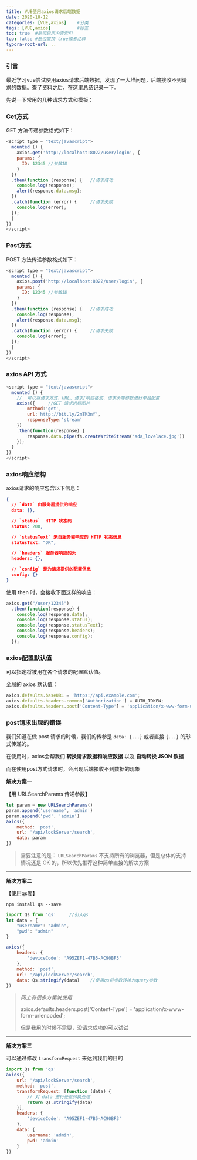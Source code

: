 ```yaml
---
title: VUE使用axios请求后端数据
date: 2020-10-12
categories: [VUE,axios]    #分类
tags: [VUE,axios]          #标签
toc: true  #是否启用内容索引
top: false #是否置顶 true或者注释
typora-root-url: ..
---
```


### 引言

最近学习vue尝试使用axios请求后端数据，发现了一大堆问题，后端接收不到请求的数据。查了资料之后，在这里总结记录一下。

先说一下常用的几种请求方式和模板：

### Get方式

GET 方法传递参数格式如下：

~~~js
<script type = "text/javascript">
  mounted () {
    axios.get('http://localhost:8022/user/login', {
    params: {
      ID: 12345	//参数ID
    }
  })
  .then(function (response) {	//请求成功
    console.log(response);
    alert(response.data.msg);
  })
  .catch(function (error) {		//请求失败
    console.log(error);
  });
  }
})
</script>
~~~

### Post方式

POST 方法传递参数格式如下：

~~~js
<script type = "text/javascript">
  mounted () {
    axios.post('http://localhost:8022/user/login', {
    params: {
      ID: 12345	//参数ID
    }
  })
  .then(function (response) {	//请求成功
    console.log(response);
    alert(response.data.msg);
  })
  .catch(function (error) {		//请求失败
    console.log(error);
  });
  }
})
</script>
~~~

### axios API 方式

~~~js
<script type = "text/javascript">
  mounted () {
    //  可以将请求方式、URL、请求/响应格式、请求头等参数进行单独配置
	axios({		//GET 请求远程图片
  		method:'get',
 		url:'http://bit.ly/2mTM3nY',
  		responseType:'stream'
	})
  	.then(function(response) {
  		response.data.pipe(fs.createWriteStream('ada_lovelace.jpg'))
	});
  }
})
</script>
~~~

### axios响应结构

axios请求的响应包含以下信息：

~~~json
{
  // `data` 由服务器提供的响应
  data: {},

  // `status`  HTTP 状态码
  status: 200,

  // `statusText` 来自服务器响应的 HTTP 状态信息
  statusText: "OK",

  // `headers` 服务器响应的头
  headers: {},

  // `config` 是为请求提供的配置信息
  config: {}
}
~~~

使用 then 时，会接收下面这样的响应：

~~~js
axios.get("/user/12345")
  .then(function(response) {
    console.log(response.data);
    console.log(response.status);
    console.log(response.statusText);
    console.log(response.headers);
    console.log(response.config);
  });
~~~

### axios配置默认值

可以指定将被用在各个请求的配置默认值。

全局的 axios 默认值：

~~~js
axios.defaults.baseURL = 'https://api.example.com';
axios.defaults.headers.common['Authorization'] = AUTH_TOKEN;
axios.defaults.headers.post['Content-Type'] = 'application/x-www-form-urlencoded';
~~~

### post请求出现的错误

我们知道在做 post 请求的时候，我们的传参是 `data: {...}` 或者直接 `{...}` 的形式传递的。

在使用时，axios会帮我们 **转换请求数据和响应数据** 以及 **自动转换 JSON 数据**

而在使用post方式请求时，会出现后端接收不到数据的现象

**解决方案一**

【用 URLSearchParams 传递参数】

~~~js
let param = new URLSearchParams()
param.append('username', 'admin')
param.append('pwd', 'admin')
axios({
	method: 'post',
	url: '/api/lockServer/search',
	data: param
})
~~~

>   需要注意的是： `URLSearchParams` 不支持所有的浏览器，但是总体的支持情况还是 OK 的，所以优先推荐这种简单直接的解决方案

---



**解决方案二**

【使用qs库】

`npm install qs --save`

~~~js
import Qs from 'qs'		//引入qs
let data = {
	"username": "admin",
	"pwd": "admin"
}

axios({
	headers: {
		'deviceCode': 'A95ZEF1-47B5-AC90BF3'
	},
	method: 'post',
	url: '/api/lockServer/search',
	data: Qs.stringify(data)	//使用qs将参数转换为query参数
})

~~~

>   *网上有很多方案说使用*
>
>   axios.defaults.headers.post['Content-Type'] = 'application/x-www-form-urlencoded';
>
>   但是我用的时候不需要，没请求成功的可以试试

---



**解决方案三**

可以通过修改 `transformRequest` 来达到我们的目的

~~~js
import Qs from 'qs'
axios({
	url: '/api/lockServer/search',
	method: 'post',
	transformRequest: [function (data) {
	    // 对 data 进行任意转换处理
	    return Qs.stringify(data)
    }],
	headers: {
		'deviceCode': 'A95ZEF1-47B5-AC90BF3'
	},
	data: {
	    username: 'admin',
		pwd: 'admin'
	}
})

~~~



